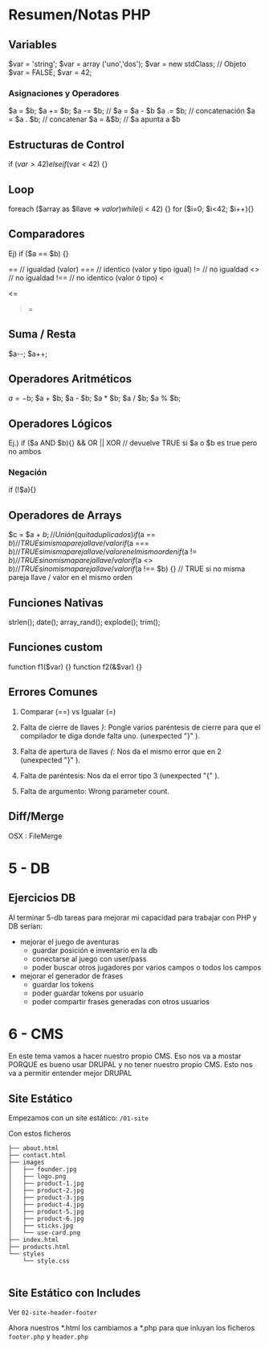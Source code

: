 # Resumen/Notas PHP

## Variables
$var = 'string';
$var = array ('uno','dos');
$var = new stdClass; // Objeto
$var = FALSE;
$var = 42;

### Asignaciones y Operadores

$a  = $b;
$a += $b;
$a -= $b;      // $a = $a - $b
$a .= $b;      // concatenación
$a  = $a . $b; // concatenar
$a  = &$b;     // $a apunta a $b

## Estructuras de Control
if ($var > 42) {}
elseif ($var < 42) {}

## Loop
foreach ($array as $llave => $valor) {}
while ($i < 42) {}
for ($i=0; $i<42; $i++){}

## Comparadores
Ej) if ($a == $b) {}

==  // igualdad (valor)
=== // identico (valor y tipo igual)
!=  // no igualdad
<>  // no igualdad
!== // no identico (valor ó tipo)
<
>
<=               
>=               

## Suma / Resta
$a--;
$a++;

## Operadores Aritméticos
$a = -$b;
$a + $b;
$a - $b;
$a * $b;
$a / $b;
$a % $b;

## Operadores Lógicos
Ej.) if ($a AND $b){}
&&
OR
||
XOR // devuelve TRUE si $a o $b es true pero no ambos

### Negación
if (!$a){}

## Operadores de Arrays
$c = $a + $b;      // Unión (quita duplicados)
if ($a == $b)  {}  // TRUE si    misma pareja llave / valor 
if ($a === $b) {}  // TRUE si    misma pareja llave / valor en el mismo orden
if ($a != $b)  {}  // TRUE si no misma pareja llave / valor
if ($a <> $b)  {}  // TRUE si no misma pareja llave / valor
if ($a !== $b) {}  // TRUE si no misma pareja llave / valor en el mismo orden 

## Funciones Nativas
strlen();
date();
array_rand();
explode();
trim();

## Funciones custom
function f1($var) {}
function f2(&$var) {}

## Errores Comunes

1. Comparar (==) vs Igualar (=)

2. Falta de cierre de llaves *}*:
Pongle varios paréntesis de cierre para que el compilador te diga donde falta uno.
(unexpected "}" ).

3. Falta de apertura de llaves *{*:
Nos da el mismo error que en 2 (unexpected "}" ).

4. Falta de paréntesis:
Nos da el error tipo 3 (unexpected "{" ).

5. Falta de argumento:
Wrong parameter count.


## Diff/Merge

OSX : FileMerge



# 5 - DB

## Ejercicios DB

Al terminar 5-db tareas para mejorar mi capacidad para trabajar con PHP y DB serían:
 - mejorar el juego de aventuras
   - guardar posición e inventario en la db
   - conectarse al juego con user/pass
   - poder buscar otros jugadores por varios campos o todos los campos
 - mejorar el generador de frases
   - guardar los tokens
   - poder guardar tokens por usuario
   - poder compartir frases generadas con otros usuarios



# 6 - CMS

En este tema vamos a hacer nuestro propio CMS. Eso nos va a mostar PORQUE es bueno usar DRUPAL y no tener nuestro propio CMS. Esto nos va a permitir entender mejor DRUPAL

## Site Estático

Empezamos con un site estático:
`/01-site`

Con estos ficheros

```
├── about.html
├── contact.html
├── images
│   ├── founder.jpg
│   ├── logo.png
│   ├── product-1.jpg
│   ├── product-2.jpg
│   ├── product-3.jpg
│   ├── product-4.jpg
│   ├── product-5.jpg
│   ├── product-6.jpg
│   ├── sticks.jpg
│   └── use-card.png
├── index.html
├── products.html
└── styles
    └── style.css
    
```
    
## Site Estático con Includes 

Ver `02-site-header-footer`

Ahora nuestros *.html los cambiamos a *.php para que inluyan los ficheros `footer.php` 
y `header.php`









